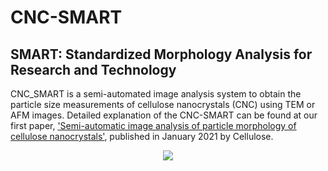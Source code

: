 # CNC-SMART
## SMART: Standardized Morphology Analysis for Research and Technology <br/>
CNC_SMART is a semi-automated image analysis system to obtain the particle size measurements of cellulose nanocrystals (CNC) using TEM or AFM images.
Detailed explanation of the CNC-SMART can be found at our first paper, ['Semi-automatic image analysis of particle morphology of cellulose nanocrystals'](https://doi.org/10.1007/s10570-020-03668-8), published in January 2021 by Cellulose.
<p align="center">
  <img src="https://user-images.githubusercontent.com/31349707/178331038-69e93885-6fc1-407d-ac7d-d355f06feccd.png">
</p>

